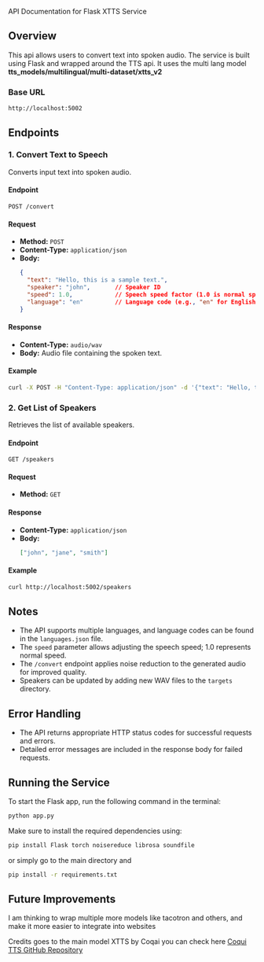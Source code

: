 API Documentation for Flask XTTS Service

## Overview
This api allows users to convert text into spoken audio. The service is built using Flask and wrapped around the TTS api. It uses the multi lang model **tts_models/multilingual/multi-dataset/xtts_v2**

### Base URL
```
http://localhost:5002
```

## Endpoints

### 1. Convert Text to Speech
Converts input text into spoken audio.

#### Endpoint
```
POST /convert
```

#### Request
- **Method:** `POST`
- **Content-Type:** `application/json`
- **Body:**
  ```json
  {
    "text": "Hello, this is a sample text.",
    "speaker": "john",       // Speaker ID
    "speed": 1.0,            // Speech speed factor (1.0 is normal speed)
    "language": "en"         // Language code (e.g., "en" for English)
  }
  ```

#### Response
- **Content-Type:** `audio/wav`
- **Body:** Audio file containing the spoken text.

#### Example
```bash
curl -X POST -H "Content-Type: application/json" -d '{"text": "Hello, this is a sample text.", "speaker": "john", "speed": 1.0, "language": "en"}' http://localhost:5002/convert > output.wav
```

### 2. Get List of Speakers
Retrieves the list of available speakers.

#### Endpoint
```
GET /speakers
```

#### Request
- **Method:** `GET`

#### Response
- **Content-Type:** `application/json`
- **Body:**
  ```json
  ["john", "jane", "smith"]
  ```

#### Example
```bash
curl http://localhost:5002/speakers
```

## Notes
- The API supports multiple languages, and language codes can be found in the `languages.json` file.
- The `speed` parameter allows adjusting the speech speed; 1.0 represents normal speed.
- The `/convert` endpoint applies noise reduction to the generated audio for improved quality.
- Speakers can be updated by adding new WAV files to the `targets` directory.

## Error Handling
- The API returns appropriate HTTP status codes for successful requests and errors.
- Detailed error messages are included in the response body for failed requests.

## Running the Service
To start the Flask app, run the following command in the terminal:
```bash
python app.py
```


Make sure to install the required dependencies using:
```bash
pip install Flask torch noisereduce librosa soundfile
```

or simply go to the main directory and 
```bash
pip install -r requirements.txt
```


## Future Improvements
I am thinking to wrap multiple more models like tacotron and others, and make it more easier to integrate into websites

Credits goes to the main model XTTS by Coqai you can check here [Coqui TTS GitHub Repository](https://github.com/coqui-ai/TTS)